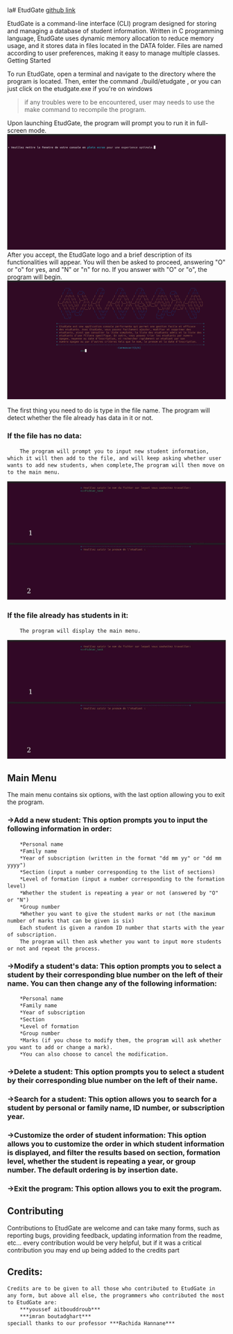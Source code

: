 la# EtudGate
[github link](https://github.com/imranboutadghart/students-manipulation-project.git)

EtudGate is a command-line interface (CLI) program designed for storing and managing a database of student information. Written in C programming language, EtudGate uses dynamic memory allocation to reduce memory usage, and it stores data in files located in the DATA folder. Files are named according to user preferences, making it easy to manage multiple classes.
Getting Started

To run EtudGate, open a terminal and navigate to the directory where the program is located. Then, enter the command ./build/etudgate , or you can just click on the etudgate.exe if you're on windows
>if any troubles were to be encountered, user may needs to use the make command to recompile the program.

Upon launching EtudGate, the program will prompt you to run it in full-screen mode.
![first thing program shows](src/intro1.png)
After you accept, the EtudGate logo and a brief description of its functionalities will appear. You will then be asked to proceed, answering "O" or "o" for yes, and "N" or "n" for no. If you answer with "O" or "o", the program will begin.
![introduction to the program](src/intro2.png)

The first thing you need to do is type in the file name. The program will detect whether the file already has data in it or not.
###    If the file has no data:
        The program will prompt you to input new student information, which it will then add to the file, and will keep asking whether user wants to add new students, when complete,The program will then move on to the main menu.
![entering a file name that doesn't exist](src/writeFileName1.jpg)
###    If the file already has students in it:
        The program will display the main menu.
![entering a file name that does exist](src/writeFileName1.jpg)


## Main Menu

The main menu contains six options, with the last option allowing you to exit the program.

###    ->Add a new student: This option prompts you to input the following information in order:
        *Personal name
        *Family name
        *Year of subscription (written in the format "dd mm yy" or "dd mm yyyy")
        *Section (input a number corresponding to the list of sections)
        *Level of formation (input a number corresponding to the formation level)
        *Whether the student is repeating a year or not (answered by "O" or "N")
        *Group number
        *Whether you want to give the student marks or not (the maximum number of marks that can be given is six)
        Each student is given a random ID number that starts with the year of subscription.
        The program will then ask whether you want to input more students or not and repeat the process.

###    ->Modify a student's data: This option prompts you to select a student by their corresponding blue number on the left of their name. You can then change any of the following information:
        *Personal name
        *Family name
        *Year of subscription
        *Section
        *Level of formation
        *Group number
        *Marks (if you chose to modify them, the program will ask whether you want to add or change a mark).
        *You can also choose to cancel the modification.

###    ->Delete a student: This option prompts you to select a student by their corresponding blue number on the left of their name.

###    ->Search for a student: This option allows you to search for a student by personal or family name, ID number, or subscription year.

###    ->Customize the order of student information: This option allows you to customize the order in which student information is displayed, and filter the results based on section, formation level, whether the student is repeating a year, or group number. The default ordering is by insertion date.

###    ->Exit the program: This option allows you to exit the program.

## Contributing

Contributions to EtudGate are welcome and can take many forms, such as reporting bugs, providing feedback, updating information from the readme, etc...
every contribution would be very helpful, but if it was a critical contribution you may end up being added to the credits part

## Credits:
    Credits are to be given to all those who contributed to EtudGate in any form, but above all else, the programmers who contributed the most to EtudGate are:
        ***youssef aitbouddroub***
        ***imran boutadghart***
    speciall thanks to our professor ***Rachida Hannane***
